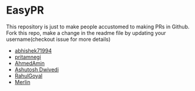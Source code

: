 # EasyPR


This repository is just to make people accustomed to making PRs in Github. Fork this repo, make a change in the readme file by
updating your username(checkout issue for more details)

* [abhishek71994](https://github.com/abhishek71994)
* [pritamnegi](https://github.com/pritamnegi)
* [AhmedAmin](https://github.com/AhmedRedaAmin)
* [Ashutosh Dwivedi](https://github.com/kindacoder)
* [RahulGoyal](https://github.com/rahulgoyal911)
* [Merlin](https://github.com/merlinentert/)
